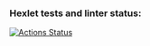 ### Hexlet tests and linter status:
[![Actions Status](https://github.com/viktor-dorokhov/frontend-project-12/actions/workflows/hexlet-check.yml/badge.svg)](https://github.com/viktor-dorokhov/frontend-project-12/actions)